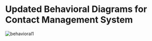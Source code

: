 # Updated Behavioral Diagrams for Contact Management System


![behavioral1](https://user-images.githubusercontent.com/101514904/161413225-66549bf2-cb0d-4381-abb5-49c4b645c0c4.png)
